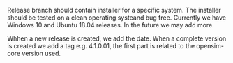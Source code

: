 Release branch should contain installer for a specific system. The installer should be tested on a clean operating systeand bug free. Currently we have Windows 10 and Ubuntu 18.04 releases. In the future we may add more.

Whhen a new release is created, we add the date.
When a complete version is created we add a tag e.g. 4.1.0.01, the first part is related to the opensim-core version used.
